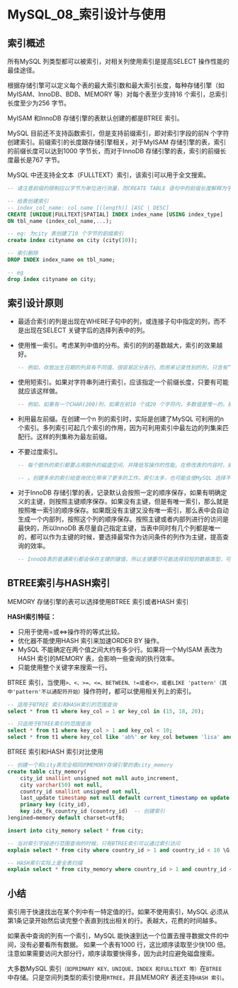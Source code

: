 # MySQL_08_索引设计与使用

## 索引概述

所有MySQL 列类型都可以被索引，对相关列使用索引是提高SELECT 操作性能的最佳途径。

根据存储引擎可以定义每个表的最大索引数和最大索引长度，每种存储引擎（如MyISAM、InnoDB、BDB、MEMORY 等）对每个表至少支持16 个索引，总索引长度至少为256 字节。

MyISAM 和InnoDB 存储引擎的表默认创建的都是BTREE 索引。

MySQL 目前还不支持函数索引，但是支持前缀索引，即对索引字段的前N 个字符创建索引。前缀索引的长度跟存储引擎相关，对于MyISAM 存储引擎的表，索引的前缀长度可以达到1000 字节长，而对于InnoDB 存储引擎的表，索引的前缀长度最长是767 字节。

MySQL 中还支持全文本（FULLTEXT）索引，该索引可以用于全文搜索。

```sql
-- 请注意前缀的限制应以字节为单位进行测量，而CREATE TABLE 语句中的前缀长度解释为字符数。在为使用多字节字符集的列指定前缀长度时一定要加以考虑。
```

```sql
-- 给表创建索引
-- index_col_name: col_name [(length)] [ASC | DESC]
CREATE [UNIQUE|FULLTEXT|SPATIAL] INDEX index_name [USING index_type]
ON tbl_name (index_col_name,...);

-- eg: 为city 表创建了10 个字节的前缀索引
create index cityname on city (city(10));
```

```sql
-- 索引删除
DROP INDEX index_name on tbl_name;

-- eg
drop index cityname on city;
```



## 索引设计原则

- 最适合索引的列是出现在WHERE子句中的列，或连接子句中指定的列，而不是出现在SELECT 关键字后的选择列表中的列。

- 使用惟一索引。考虑某列中值的分布。索引的列的基数越大，索引的效果越好。

  ```sql
  -- 例如，存放出生日期的列具有不同值，很容易区分各行。而用来记录性别的列，只含有“ M”和“F”，则对此列进行索引没有多大用处，因为不管搜索哪个值，都会得出大约一半的行。
  ```

- 使用短索引。如果对字符串列进行索引，应该指定一个前缀长度，只要有可能就应该这样做。

  ```sql
  -- 例如，如果有一个CHAR(200)列，如果在前10 个或20 个字符内，多数值是惟一的，那么就不要对整个列进行索引。对前10 个或20 个字符进行索引能够节省大量索引空间，也可能会使查询更快。较小的索引涉及的磁盘IO 较少，较短的值比较起来更快。更为重要的是，对于较短的键值，索引高速缓存中的块能容纳更多的键值，因此，MySQL 也可以在内存中容纳更多的值。这样就增加了找到行而不用读取索引中较多块的可能性。
  ```

- 利用最左前缀。在创建一个n 列的索引时，实际是创建了MySQL 可利用的n 个索引。多列索引可起几个索引的作用，因为可利用索引中最左边的列集来匹配行。这样的列集称为最左前缀。

- 不要过度索引。

  ```sql
  -- 每个额外的索引都要占用额外的磁盘空间，并降低写操作的性能。在修改表的内容时，索引必须进行更新，有时可能需要重构，因此，索引越多，所花的时间越长。如果有一个索引很少利用或从不使用，那么会不必要地减缓表的修改速度。此外，MySQL 在生成一个执行计划时，要考虑各个索引，这也要花费时间。
  
  -- 。创建多余的索引给查询优化带来了更多的工作。索引太多，也可能会使MySQL 选择不到所要使用的最好索引。只保持所需的索引有利于查询优化。
  ```

- 对于InnoDB 存储引擎的表，记录默认会按照一定的顺序保存，如果有明确定义的主键，则按照主键顺序保存。如果没有主键，但是有唯一索引，那么就是按照唯一索引的顺序保存。如果既没有主键又没有唯一索引，那么表中会自动生成一个内部列，按照这个列的顺序保存。按照主键或者内部列进行的访问是最快的，所以InnoDB 表尽量自己指定主键，当表中同时有几个列都是唯一的，都可以作为主键的时候，要选择最常作为访问条件的列作为主键，提高查询的效率。

  ```sql
  -- InnoDB表的普通索引都会保存主键的键值，所以主键要尽可能选择较短的数据类型，可以有效地减少索引的磁盘占用，提高索引的缓存效果。
  ```





## BTREE索引与HASH索引

MEMORY 存储引擎的表可以选择使用BTREE 索引或者HASH 索引

**HASH索引特征：**

- 只用于使用=或<=>操作符的等式比较。
- 优化器不能使用HASH 索引来加速ORDER BY 操作。
- MySQL 不能确定在两个值之间大约有多少行。如果将一个MyISAM 表改为HASH 索引的MEMORY 表，会影响一些查询的执行效率。
- 只能使用整个关键字来搜索一行。

BTREE 索引，当使用`>、<、>=、<=、BETWEEN、!=或者<>，或者LIKE 'pattern'（其中'pattern'不以通配符开始）`操作符时，都可以使用相关列上的索引。

```sql
-- 适用于BTREE 索引和HASH索引的范围查询
select * from t1 where key_col = 1 or key_col in (15, 18, 20);

-- 只适用于BTREE索引的范围查询
select * from t1 where key_col > 1 and key_col < 10;
select * from t1 where key_col like 'ab%' or key_col between 'lisa' and 'simon';
```

BTREE 索引和HASH 索引对比使用

```sql
-- 创建一个和city表完全相同的MEMORY存储引擎的表city_memory
create table city_memory(
    city_id smallint unsigned not null auto_increment,
    city varchar(50) not null,
    country_id smallint unsigned not null,
    last_update timestamp not null default current_timestamp on update current_timestamp,
    primary key (city_id),
    key idx_fk_country_id (country_id)  -- 创建索引
)engined=memory default charset=utf8;

insert into city_memory select * from city;

-- 当对索引字段进行范围查询的时候，只有BTREE索引可以通过索引访问
explain select * from city where country_id > 1 and country_id < 10 \G;

-- HASH索引实际上是全表扫描
explain select * from city_memory where country_id > 1 and country_id < 10 \G;
```





## 小结

索引用于快速找出在某个列中有一特定值的行。如果不使用索引，MySQL 必须从第1条记录开始然后读完整个表直到找出相关的行。表越大，花费的时间越多。

如果表中查询的列有一个索引，MySQL 能快速到达一个位置去搜寻数据文件的中间，没有必要看所有数据。
如果一个表有1000 行，这比顺序读取至少快100 倍。注意如果需要访问大部分行，顺序读取要快得多，因为此时应避免磁盘搜索。

大多数MySQL 索引`（如PRIMARY KEY、UNIQUE、INDEX 和FULLTEXT 等）`在`BTREE `中存储。只是空间列类型的索引使用`RTREE`，并且MEMORY 表还支持`HASH 索引`。



